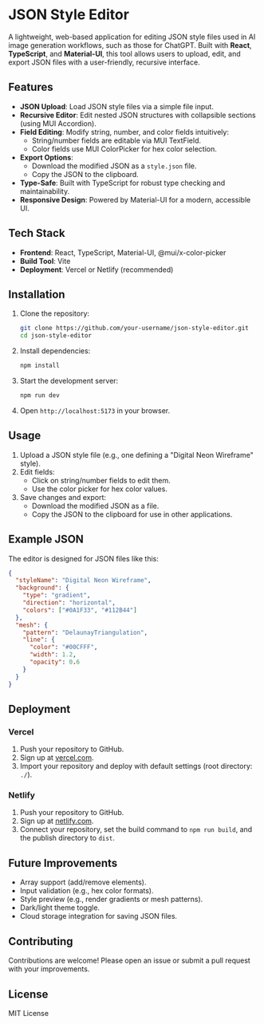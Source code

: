 # JSON Style Editor

A lightweight, web-based application for editing JSON style files used in AI image generation workflows, such as those for ChatGPT. Built with **React**, **TypeScript**, and **Material-UI**, this tool allows users to upload, edit, and export JSON files with a user-friendly, recursive interface.

## Features

- **JSON Upload**: Load JSON style files via a simple file input.
- **Recursive Editor**: Edit nested JSON structures with collapsible sections (using MUI Accordion).
- **Field Editing**: Modify string, number, and color fields intuitively:
    - String/number fields are editable via MUI TextField.
    - Color fields use MUI ColorPicker for hex color selection.
- **Export Options**:
    - Download the modified JSON as a `style.json` file.
    - Copy the JSON to the clipboard.
- **Type-Safe**: Built with TypeScript for robust type checking and maintainability.
- **Responsive Design**: Powered by Material-UI for a modern, accessible UI.

## Tech Stack

- **Frontend**: React, TypeScript, Material-UI, @mui/x-color-picker
- **Build Tool**: Vite
- **Deployment**: Vercel or Netlify (recommended)

## Installation

1. Clone the repository:
   ```bash
   git clone https://github.com/your-username/json-style-editor.git
   cd json-style-editor
   ```

2. Install dependencies:
   ```bash
   npm install
   ```

3. Start the development server:
   ```bash
   npm run dev
   ```

4. Open `http://localhost:5173` in your browser.

## Usage

1. Upload a JSON style file (e.g., one defining a "Digital Neon Wireframe" style).
2. Edit fields:
    - Click on string/number fields to edit them.
    - Use the color picker for hex color values.
3. Save changes and export:
    - Download the modified JSON as a file.
    - Copy the JSON to the clipboard for use in other applications.

## Example JSON

The editor is designed for JSON files like this:

```json
{
  "styleName": "Digital Neon Wireframe",
  "background": {
    "type": "gradient",
    "direction": "horizontal",
    "colors": ["#0A1F33", "#112B44"]
  },
  "mesh": {
    "pattern": "DelaunayTriangulation",
    "line": {
      "color": "#00CFFF",
      "width": 1.2,
      "opacity": 0.6
    }
  }
}
```

## Deployment

### Vercel
1. Push your repository to GitHub.
2. Sign up at [vercel.com](https://vercel.com).
3. Import your repository and deploy with default settings (root directory: `./`).

### Netlify
1. Push your repository to GitHub.
2. Sign up at [netlify.com](https://netlify.com).
3. Connect your repository, set the build command to `npm run build`, and the publish directory to `dist`.

## Future Improvements

- Array support (add/remove elements).
- Input validation (e.g., hex color formats).
- Style preview (e.g., render gradients or mesh patterns).
- Dark/light theme toggle.
- Cloud storage integration for saving JSON files.

## Contributing

Contributions are welcome! Please open an issue or submit a pull request with your improvements.

## License

MIT License